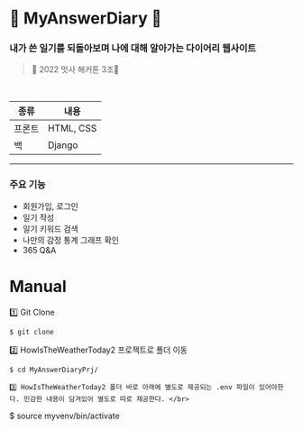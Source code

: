 # 📗 MyAnswerDiary 📗
<h3>내가 쓴 일기를 되돌아보며 나에 대해 알아가는 다이어리 웹사이트</h3>

> 🦁 2022 멋사 해커톤 3조🦁

</br>

|종류|내용|
|------|---|
|프론트|HTML, CSS|
|백|Django|

***

### 주요 기능
- 회원가입, 로그인
- 일기 작성
- 일기 키워드 검색
- 나만의 감정 통계 그래프 확인
- 365 Q&A


<h1>Manual</h1>

1️⃣ Git Clone </br>

```
$ git clone 
```

2️⃣ HowIsTheWeatherToday2 프로젝트로 폴더 이동

```
$ cd MyAnswerDiaryPrj/

3️⃣ HowIsTheWeatherToday2 폴더 바로 아래에 별도로 제공되는 .env 파일이 있어야한다. 민감한 내용이 담겨있어 별도로 따로 제공한다. </br> 
```
$ source myvenv/bin/activate
```
